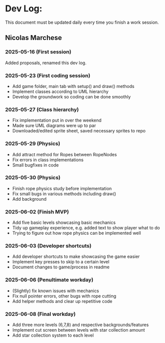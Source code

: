 # Dev Log:

This document must be updated daily every time you finish a work session.

## Nicolas Marchese

### 2025-05-16 (First session)
Added proposals, renamed this dev log.

### 2025-05-23 (First coding session)
* Add game folder, main tab with setup() and draw() methods
* Implement classes according to UML hierarchy
* Develop the groundwork so coding can be done smoothly

### 2025-05-27 (Class hierarchy)
* Fix implementation put in over the weekend
* Made sure UML diagrams were up to par
* Downloaded/edited sprite sheet, saved necessary sprites to repo

### 2025-05-29 (Physics)
* Add attract method for Ropes between RopeNodes
* Fix errors in class implementations
* Small bugfixes in code

### 2025-05-30 (Physics)
* Finish rope physics study before implementation
* Fix small bugs in various methods including draw()
* Add background

### 2025-06-02 (Finish MVP)
* Add five basic levels showcasing basic mechanics
* Tidy up gameplay experience, e.g. added text to show player what to do
* Trying to figure out how rope physics can be implemented well

### 2025-06-03 (Developer shortcuts)
* Add developer shortcuts to make showcasing the game easier
* Implement key presses to skip to a certain level
* Document changes to game/process in readme

### 2025-06-06 (Penultimate workday)
* (Slightly) fix known issues with mechanics
* Fix null pointer errors, other bugs with rope cutting
* Add helper methods and clear up repetitive code

### 2025-06-08 (Final workday)
* Add three more levels (6,7,8) and respective backgrounds/features
* Implement cut screen between levels with star collection amount
* Add star collection system to each level
